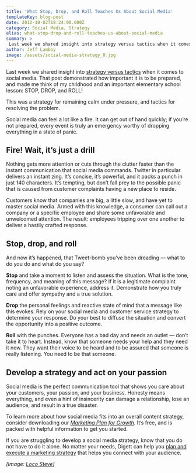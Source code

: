 ```yaml
---
title: 'What Stop, Drop, and Roll Teaches Us About Social Media'
templateKey: blog-post
date: 2012-10-02T18:24:00.000Z
category: Social Media, Strategy
alias: what-stop-drop-and-roll-teaches-us-about-social-media
summary: > 
 Last week we shared insight into strategy versus tactics when it comes to social media. That post demonstrated how important it is to be prepared, and made me think of my childhood and an important elementary school lesson: STOP, DROP, and ROLL!
author: Jeff Lamboy
image: /assets/social-media-strategy_0.jpg
---
```


Last week we shared insight into [strategy versus tactics](/blog/09/25/2012/social-media-tactics-and-strategy) when it comes to social media. That post demonstrated how important it is to be prepared, and made me think of my childhood and an important elementary school lesson: STOP, DROP, and ROLL!

This was a strategy for remaining calm under pressure, and tactics for resolving the problem.

Social media can feel a lot like a fire. It can get out of hand quickly; if you’re not prepared, every event is truly an emergency worthy of dropping everything in a state of panic.

Fire! Wait, it’s just a drill
-----------------------------

Nothing gets more attention or cuts through the clutter faster than the instant communication that social media commands. Twitter in particular delivers an instant zing. It’s concise, it’s powerful, and it packs a punch in just 140 characters. It’s tempting, but don’t fall prey to the possible panic that is caused from customer complaints having a new place to reside.

Customers know that companies are big, a little slow, and have yet to master social media. Armed with this knowledge, a consumer can call out a company or a specific employee and share some unfavorable and unwelcomed attention. The result: employees tripping over one another to deliver a hastily crafted response.

Stop, drop, and roll
--------------------

And now it’s happened, that Tweet-bomb you’ve been dreading — what to do you do and what do you say?

**Stop** and take a moment to listen and assess the situation. What is the tone, frequency, and meaning of this message? If it is a legitimate complaint noting an unfavorable experience, address it. Demonstrate how you truly care and offer sympathy and a true solution.

**Drop** the personal feelings and reactive state of mind that a message like this evokes. Rely on your social media and customer service strategy to determine your response. Do your best to diffuse the situation and convert the opportunity into a positive outcome.

**Roll** with the punches. Everyone has a bad day and needs an outlet — don’t take it to heart. Instead, know that someone needs your help and they need it now. They want their voice to be heard and to be assured that someone is really listening. You need to be that someone.

Develop a strategy and act on your passion
------------------------------------------

Social media is the perfect communication tool that shows you care about your customers, your passion, and your business. Honesty means everything, and even a hint of insincerity can damage a relationship, lose an audience, and result in a true disaster.

To learn more about how social media fits into an overall content strategy, consider downloading our [_Marketing Plan for Growth_](/marketing-plan-growth). It’s free, and is packed with helpful information to get you started.

If you are struggling to develop a social media strategy, know that you do not have to do it alone. No matter your needs, Digett can help you [plan and execute a marketing strategy](/services) that helps you connect with your audience.

_\[Image: [Loco Steve](http://www.flickr.com/photos/locosteve/4349003896/)\]_